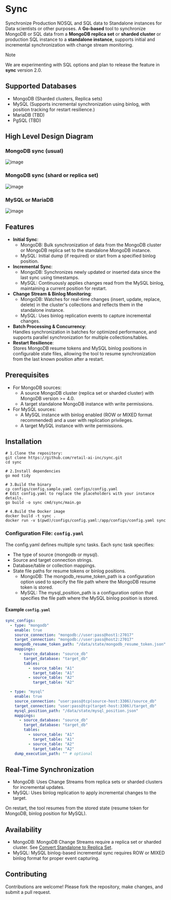 # Sync

Synchronize Production NOSQL and SQL data to Standalone instances for Data scientists or other purposes. A **Go-based** tool to synchronize MongoDB or SQL data from a **MongoDB replica set** or **sharded cluster** or production SQL instance to a **standalone instance**, supports initial and incremental synchronization with change stream monitoring.

> [!NOTE]
> We are experimenting with SQL options and plan to release the feature in **sync** version 2.0.

## Supported Databases

- MongoDB (Sharded clusters, Replica sets)
- MySQL (Supports incremental synchronization using binlog, with position tracking for restart resilience.)
- MariaDB (TBD)
- PgSQL (TBD)

## High Level Design Diagram

### MongoDB sync (usual)
![image](https://github.com/user-attachments/assets/f600c3ae-a6bf-4d64-9a7b-6715456a146b)

### MongoDB sync (shard or replica set)

![image](https://github.com/user-attachments/assets/82cd3811-44bf-4d44-8ac8-9f32aace7a83)

### MySQL or MariaDB

![image](https://github.com/user-attachments/assets/65b23a4c-56db-4833-89a1-0f802af878bd)

## Features

- **Initial Sync**:
  - MongoDB: Bulk synchronization of data from the MongoDB cluster or MongoDB replica set to the standalone MongoDB instance.
  - MySQL: Initial dump (if required) or start from a specified binlog position.
- **Incremental Sync**:
  - MongoDB: Synchronizes newly updated or inserted data since the last sync using timestamps.
  - MySQL: Continuously applies changes read from the MySQL binlog, maintaining a current position for restart.
- **Change Stream & Binlog Monitoring**:
  - MongoDB: Watches for real-time changes (insert, update, replace, delete) in the cluster's collections and reflects them in the standalone instance.
  - MySQL: Uses binlog replication events to capture incremental changes.
- **Batch Processing & Concurrency**:  
  Handles synchronization in batches for optimized performance, and supports parallel synchronization for multiple collections/tables.
- **Restart Resilience**:  
  Stores MongoDB resume tokens and MySQL binlog positions in configurable state files, allowing the tool to resume synchronization from the last known position after a restart.

## Prerequisites
- For MongoDB sources:
  - A source MongoDB cluster (replica set or sharded cluster) with MongoDB version >= 4.0.
  - A target standalone MongoDB instance with write permissions.
- For MySQL sources:
  - A MySQL instance with binlog enabled (ROW or MIXED format recommended) and a user with replication privileges.
  - A target MySQL instance with write permissions.

## Installation

```
# 1.Clone the repository:
git clone https://github.com/retail-ai-inc/sync.git
cd sync

# 2.Install dependencies
go mod tidy

# 3.Build the binary
cp configs/config.sample.yaml configs/config.yaml
# Edit config.yaml to replace the placeholders with your instance details.
go build -o sync cmd/sync/main.go

# 4.Build the Docker image
docker build -t sync .
docker run -v $(pwd)/configs/config.yaml:/app/configs/config.yaml sync
```

### Configuration File: `config.yaml`

The config.yaml defines multiple sync tasks. Each sync task specifies:  
- The type of source (mongodb or mysql).
- Source and target connection strings.
- Database/table or collection mappings.
- State file paths for resume tokens or binlog positions.
  - MongoDB: The mongodb_resume_token_path is a configuration option used to specify the file path where the MongoDB resume token is stored.
  - MySQL: The mysql_position_path is a configuration option that specifies the file path where the MySQL binlog position is stored.

#### Example `config.yaml`

```yaml
sync_configs:
  - type: "mongodb"
    enable: true
    source_connection: "mongodb://user:pass@host1:27017"
    target_connection: "mongodb://user:pass@host2:27017"
    mongodb_resume_token_path: "/data/state/mongodb_resume_token.json"
    mappings:
      - source_database: "source_db"
        target_database: "target_db"
        tables:
          - source_table: "A1"
            target_table: "A1"
          - source_table: "A2"
            target_table: "A2"

  - type: "mysql"
    enable: true
    source_connection: "user:pass@tcp(source-host:3306)/source_db"
    target_connection: "user:pass@tcp(target-host:3306)/target_db"
    mysql_position_path: "/data/state/mysql_position.json"
    mappings:
      - source_database: "source_db"
        target_database: "target_db"
        tables:
          - source_table: "A1"
            target_table: "A1"
          - source_table: "A2"
            target_table: "A2"
    dump_execution_path: "" # optional
```

## Real-Time Synchronization

- MongoDB: Uses Change Streams from replica sets or sharded clusters for incremental updates.
- MySQL: Uses binlog replication to apply incremental changes to the target.

On restart, the tool resumes from the stored state (resume token for MongoDB, binlog position for MySQL).

## Availability  

- MongoDB: MongoDB Change Streams require a replica set or sharded cluster. See [Convert Standalone to Replica Set](https://www.mongodb.com/docs/manual/tutorial/convert-standalone-to-replica-set/).
- MySQL: MySQL binlog-based incremental sync requires ROW or MIXED binlog format for proper event capturing.

## Contributing
Contributions are welcome! Please fork the repository, make changes, and submit a pull request.
